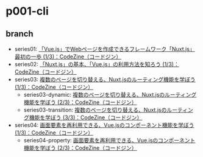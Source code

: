 # p001-cli

## branch

* series01: [「Vue\.js」でWebページを作成できるフレームワーク「Nuxt\.js」最初の一歩 \(1/3\)：CodeZine（コードジン）](https://codezine.jp/article/detail/11566)
* series02: [「Nuxt\.js」の基本、「Vue\.js」の利用方法を知ろう \(1/3\)：CodeZine（コードジン）](https://codezine.jp/article/detail/11694)
* series03: [複数のページを切り替える、Nuxt\.jsのルーティング機能を学ぼう \(1/3\)：CodeZine（コードジン）](https://codezine.jp/article/detail/11828)
    * series03-dynamic: [複数のページを切り替える、Nuxt\.jsのルーティング機能を学ぼう \(2/3\)：CodeZine（コードジン）](https://codezine.jp/article/detail/11828?p=2)
    * series03-transition: [複数のページを切り替える、Nuxt\.jsのルーティング機能を学ぼう \(3/3\)：CodeZine（コードジン）](https://codezine.jp/article/detail/11828?p=3)
* series04: [画面要素を再利用できる、Vue\.jsのコンポーネント機能を学ぼう \(1/3\)：CodeZine（コードジン）](https://codezine.jp/article/detail/11856)
    * series04-property: [画面要素を再利用できる、Vue\.jsのコンポーネント機能を学ぼう \(2/3\)：CodeZine（コードジン）](https://codezine.jp/article/detail/11856?p=2)
